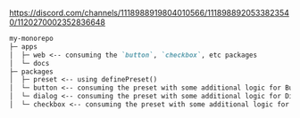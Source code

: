 https://discord.com/channels/1118988919804010566/1118988920533823540/1120270002352836648

```md
my-monorepo
├─ apps
│  ├─ web <-- consuming the `button`, `checkbox`, etc packages
│  └─ docs
├─ packages
│  ├─ preset <-- using definePreset()
│  └─ button <-- consuming the preset with some additional logic for Button
│  └─ dialog <-- consuming the preset with some additional logic for Dialog
│  └─ checkbox <-- consuming the preset with some additional logic for Checkbox
```